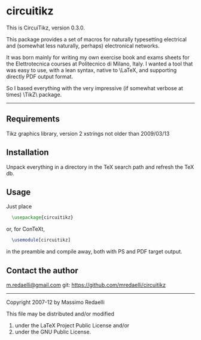 circuitikz
==========

This is CircuiTikz, version 0.3.0.

This package provides a set of macros for naturally typesetting electrical and (somewhat less naturally, perhaps) electronical networks.

It was born mainly for writing my own exercise book and exams sheets for the Elettrotecnica courses at Politecnico di Milano, Italy. I wanted a tool that was easy to use, with a lean syntax, native to \LaTeX, and supporting directly PDF output format.

So I based everything with the very impressive (if somewhat verbose at times) \TikZ\ package.

--------------

## Requirements
Tikz graphics library, version 2
xstrings not older than 2009/03/13

## Installation
Unpack everything in a directory in the TeX search path and refresh the TeX db.

## Usage
Just place
````latex
  \usepackage{circuitikz}
````
or, for ConTeXt, 
````latex
  \usemodule[circuitikz]
````
in the preamble and compile away, both with PS and PDF target output.

## Contact the author
m.redaelli@gmail.com
git: https://github.com/mredaelli/circuitikz

-------------

Copyright 2007-12 by Massimo Redaelli

This file may be distributed and/or modified

1. under the LaTeX Project Public License and/or
2. under the GNU Public License.
